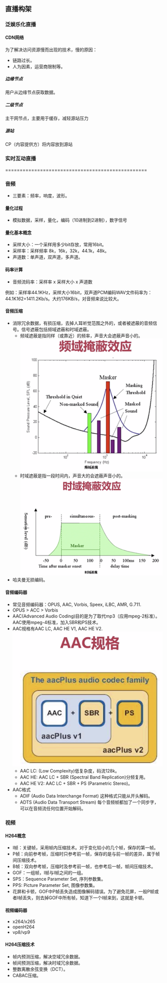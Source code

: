 ## 直播构架

### 泛娱乐化直播

#### CDN网络
为了解决访问资源慢而出现的技术，慢的原因：

- 链路过长。
- 人为因素，运营商限制等。

##### 边缘节点
用户从边缘节点获取数据。

##### 二级节点
主干网节点，主要用于缓存，减轻源站压力

##### 源站
CP（内容提供方）将内容放到源站

### 实时互动直播

=================================================

### 音频
- 三要素：频率，响度，波形。

#### 量化过程
- 模拟数据，采样，量化，编码（10进制到2进制），数字信号

#### 量化基本概念
- 采样大小：一个采样用多少bit存放，常用16bit。
- 采样率：采样频率 8k，16k，32k，44.1k，48k。
- 声道数：单声道，双声道，多声道。

#### 码率计算
- 音频流码率：采样率 x 采样大小 x 声道数

例如：采样率44.1KHz，采样大小16bit，双声道PCM编码WAV文件码率为：44.1K*16*2=1411.2Kb/s。大约176KB/s，对音频来说比较大。

#### 音频压缩
- 消除冗余数据，有损压缩，去掉人耳听觉范围之外的，或者被遮蔽的音频信号。信号遮蔽包括频域遮蔽和时域遮蔽。
    - 频域遮蔽是指同样（或靠近）的频率，声音大会遮蔽声音小的。
    ![频域遮蔽](./file/img/fre.png)
    - 时域遮蔽是指一段时间内，声音大的会遮蔽声音小的。
    ![时域遮蔽](./file/img/time.png)
- 哈夫曼无损编码。

#### 音频编码器
- 常见音频编码器：OPUS, AAC, Vorbis, Speex, iLBC, AMR, G.711.
- OPUS > ACC > Vorbis
- AAC(Advanced Audio Coding)目的是为了取代mp3（应用mpeg-2标准）。AAC使用mpeg-4标准，加入SBR和PS技术。
- AAC规格有AAC LC, AAC HE V1, AAC HE V2.
    ![](./file/img/aac.png)
    - AAC LC: (Low Complexity)低复杂度，码流128k。
    - AAC HE: AAC LC + SBR (Spectral Band Replication)分频复用。
    - AAC HE V2: AAC LC + SBR + PS (Parametric Stereo)。
- AAC格式
    - ADIF (Audio Data Interchange Format) 这种格式只能从开头解码。
    - ADTS (Audio Data Transport Stream) 每个音频帧都加了一个同步字，可以在音频流任何位置开始解码。

### 视频

#### H264概念
- I帧：关键帧，采用帧内压缩技术。对于变化较小的几个帧，保存的第一帧。
- P帧：向前参考帧，压缩时只参考前一帧，保存的是与前一帧的差异，属于帧间压缩技术。
- B帧：双向参考帧，压缩时及参考前一帧，也参考后一帧，帧间压缩技术。
- GOF：一组帧，I帧与I帧之间的一组。
- SPS：Sequence Parameter Set, 序列参数集。
- PPS: Picture Parameter Set, 图像参数集。
- 花屏和卡顿，GOF中P帧丢失造成图像解码错误。为了避免花屏，一般P帧或者I帧丢失，则去掉GOF中所有帧，知道下一个I帧来到，这就是卡顿。

#### 视频编码器
- x264/x265
- openH264
- vp8/vp9

#### H264压缩技术
- 帧内预测压缩，解决空域冗余数据。
- 帧间预测压缩，解决时域冗余数据。
- 整数离散余弦变换（DCT）。
- CABAC压缩。












